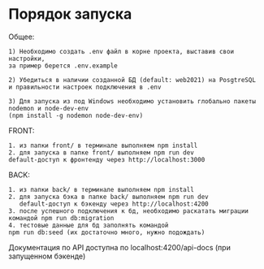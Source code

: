 # Порядок запуска
Общее:

    1) Необходимо создать .env файл в корне проекта, выставив свои настройки, 
    за пример берется .env.example

    2) Убедиться в наличии созданной БД (default: web2021) на PosgtreSQL 
    и правильности настроек подключения в .env
    
    3) Для запуска из под Windows необходимо установить глобально пакеты nodemon и node-dev-env 
    (npm install -g nodemon node-dev-env)
FRONT: 

    1. из папки front/ в терминале выполняем npm install
    2. для запуска в папке front/ выполняем npm run dev
    default-доступ к фронтенду через http://localhost:3000
BACK:

    1. из папки back/ в терминале выполняем npm install
    2. для запуска бэка в папке back/ выполняем npm run dev
       default-доступ к бэкенду через http://localhost:4200
    3. после успешного подключения к бд, необходимо раскатать миграции
    командой npm run db:migration
    4. тестовые данные для бд заполнять командой
    npm run db:seed (их достаточно много, нужно подождать)
Документация по API доступна по localhost:4200/api-docs (при запущенном бэкенде)

